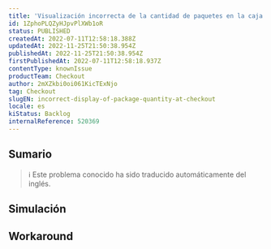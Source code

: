 ```yaml
---
title: 'Visualización incorrecta de la cantidad de paquetes en la caja'
id: 1ZphoPLQZyHJpvPlXWb1oR
status: PUBLISHED
createdAt: 2022-07-11T12:58:18.388Z
updatedAt: 2022-11-25T21:50:38.954Z
publishedAt: 2022-11-25T21:50:38.954Z
firstPublishedAt: 2022-07-11T12:58:18.937Z
contentType: knownIssue
productTeam: Checkout
author: 2mXZkbi0oi061KicTExNjo
tag: Checkout
slugEN: incorrect-display-of-package-quantity-at-checkout
locale: es
kiStatus: Backlog
internalReference: 520369
---
```


## Sumario

>ℹ️ Este problema conocido ha sido traducido automáticamente del inglés.



## Simulación



## Workaround



